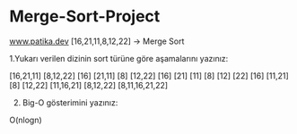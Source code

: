 # Merge-Sort-Project
www.patika.dev
[16,21,11,8,12,22] -> Merge Sort

1.Yukarı verilen dizinin sort türüne göre aşamalarını yazınız:

[16,21,11]             [8,12,22]
[16]   [21,11]         [8]      [12,22]
[16]  [21]  [11]       [8]  [12] [22]
[16]    [11,21]        [8]   [12,22]
[11,16,21]             [8,12,22]
[8,11,16,21,22]

2. Big-O gösterimini yazınız:

O(nlogn)
